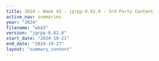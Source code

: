 ```yaml
---
title: 2024 - Week 43 - jgrpp-0.62.0 - 3rd Party Content
active_nav: summaries
year: "2024"
filename: "wk43"
version: "jgrpp-0.62.0"
start_date: "2024-10-21"
end_date: "2024-10-27"
layout: "summary_content"
---
```

